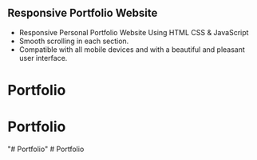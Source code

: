 ## Responsive Portfolio Website

- Responsive Personal Portfolio Website Using HTML CSS & JavaScript
- Smooth scrolling in each section.
- Compatible with all mobile devices and with a beautiful and pleasant user interface.
# Portfolio
# Portfolio
"# Portfolio" 
#   P o r t f o l i o  
 